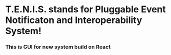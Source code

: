 # T.E.N.I.S. stands for Pluggable Event Notificaton and Interoperability System!

### This is GUI for new system build on React

